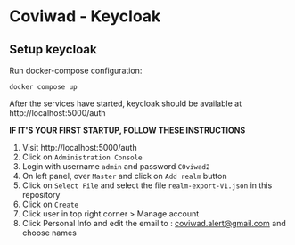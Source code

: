 # Coviwad - Keycloak

## Setup keycloak

Run docker-compose configuration:

`docker compose up`

After the services have started, keycloak should be available at http://localhost:5000/auth

**IF IT'S YOUR FIRST STARTUP, FOLLOW THESE INSTRUCTIONS**

1. Visit http://localhost:5000/auth
2. Click on `Administration Console`
3. Login with username `admin` and password `C0viwad2`
4. On left panel, over `Master` and click on `Add realm` button
5. Click on `Select File` and select the file `realm-export-V1.json` in this repository
6. Click on `Create`
7. Click user in top right corner > Manage account
8. Click Personal Info and edit the email to : coviwad.alert@gmail.com and choose names
